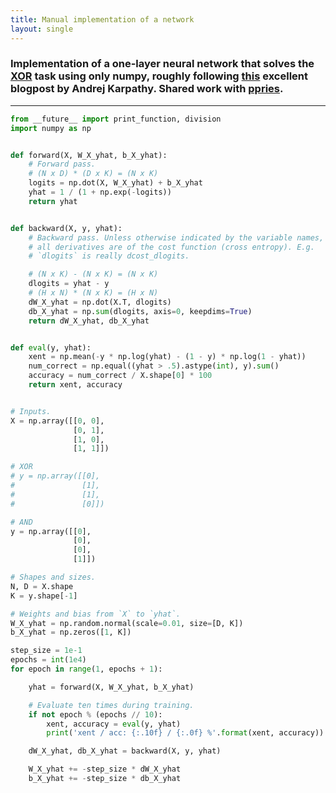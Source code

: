 ```yaml
---
title: Manual implementation of a network
layout: single
---
```


### Implementation of a one-layer neural network that solves the [XOR](https://en.wikipedia.org/wiki/Exclusive_or) task using only numpy, roughly following [this](https://cs231n.github.io/optimization-2/) excellent blogpost by Andrej Karpathy. Shared work with [ppries](https://github.com/ppries).

---


~~~python
from __future__ import print_function, division
import numpy as np


def forward(X, W_X_yhat, b_X_yhat):
    # Forward pass.
    # (N x D) * (D x K) = (N x K)
    logits = np.dot(X, W_X_yhat) + b_X_yhat
    yhat = 1 / (1 + np.exp(-logits))
    return yhat


def backward(X, y, yhat):
    # Backward pass. Unless otherwise indicated by the variable names,
    # all derivatives are of the cost function (cross entropy). E.g.
    # `dlogits` is really dcost_dlogits.

    # (N x K) - (N x K) = (N x K)
    dlogits = yhat - y
    # (H x N) * (N x K) = (H x N)
    dW_X_yhat = np.dot(X.T, dlogits)
    db_X_yhat = np.sum(dlogits, axis=0, keepdims=True)
    return dW_X_yhat, db_X_yhat


def eval(y, yhat):
    xent = np.mean(-y * np.log(yhat) - (1 - y) * np.log(1 - yhat))
    num_correct = np.equal((yhat > .5).astype(int), y).sum()
    accuracy = num_correct / X.shape[0] * 100
    return xent, accuracy


# Inputs.
X = np.array([[0, 0],
              [0, 1],
              [1, 0],
              [1, 1]])

# XOR
# y = np.array([[0],
#               [1],
#               [1],
#               [0]])

# AND
y = np.array([[0],
              [0],
              [0],
              [1]])

# Shapes and sizes.
N, D = X.shape
K = y.shape[-1]

# Weights and bias from `X` to `yhat`.
W_X_yhat = np.random.normal(scale=0.01, size=[D, K])
b_X_yhat = np.zeros([1, K])

step_size = 1e-1
epochs = int(1e4)
for epoch in range(1, epochs + 1):

    yhat = forward(X, W_X_yhat, b_X_yhat)

    # Evaluate ten times during training.
    if not epoch % (epochs // 10):
        xent, accuracy = eval(y, yhat)
        print('xent / acc: {:.10f} / {:.0f} %'.format(xent, accuracy))

    dW_X_yhat, db_X_yhat = backward(X, y, yhat)

    W_X_yhat += -step_size * dW_X_yhat
    b_X_yhat += -step_size * db_X_yhat

~~~
